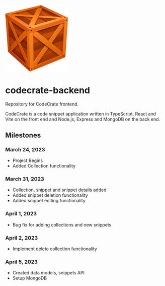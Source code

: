 <img src="./logo.png" alt="crage" style="width:200px;"/>

# codecrate-backend

Repository for CodeCrate frontend.

CodeCrate is a code snippet application written in TypeScript, React and Vite on the front end and Node.js, Express and MongoDB on the back end.

## Milestones

### March 24, 2023

- Project Begins
- Added Collection functionality

### March 31, 2023

- Collection, snippet and snippet details added
- Added snippet deletion functionality
- Added snippet editing functionality

### April 1, 2023

- Bug fix for adding collections and new snippets

### April 2, 2023

- Implement delete collection functionality

### April 5, 2023

- Created data models, snippets API
- Setup MongoDB